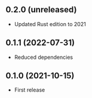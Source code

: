 ## 0.2.0 (unreleased)

- Updated Rust edition to 2021

## 0.1.1 (2022-07-31)

- Reduced dependencies

## 0.1.0 (2021-10-15)

- First release
